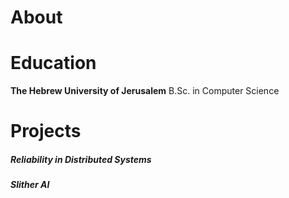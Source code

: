 # About

# Education

**The Hebrew University of Jerusalem** B.Sc. in Computer Science

# Projects

##### Reliability in Distributed Systems

##### Slither AI

